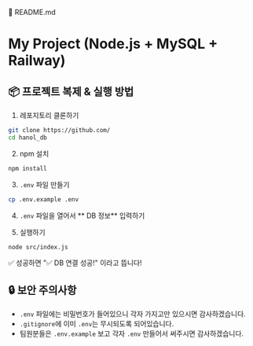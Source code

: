 📄 README.md

# My Project (Node.js + MySQL + Railway)

## 📦 프로젝트 복제 & 실행 방법

1. 레포지토리 클론하기
```bash
git clone https://github.com/
cd hanol_db
```

2. npm 설치
```bash
npm install
```

3. `.env` 파일 만들기
```bash
cp .env.example .env
```

4. `.env` 파일을 열어서 ** DB 정보** 입력하기

5. 실행하기
```bash
node src/index.js
```

✅ 성공하면 "✅ DB 연결 성공!" 이라고 뜹니다!


## 🔒 보안 주의사항

- `.env` 파일에는 비밀번호가 들어있으니 각자 가지고만 있으시면 감사하겠습니다.
- `.gitignore`에 이미 `.env`는 무시되도록 되어있습니다.
- 팀원분들은 `.env.example` 보고 각자 `.env` 만들어서 써주시면 감사하겠습니다.
